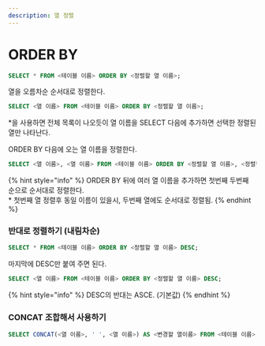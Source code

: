 ```yaml
---
description: 열 정렬
---
```


# ORDER BY

```sql
SELECT * FROM <테이블 이름> ORDER BY <정렬할 열 이름>;
```

열을 오름차순 순서대로 정렬한다.



```sql
SELECT <열 이름> FROM <테이블 이름> ORDER BY <정렬할 열 이름>;
```

\*을 사용하면 전체 목록이 나오듯이 열 이름을 SELECT 다음에 추가하면 선택한 정렬된 열만 나타난다.

ORDER BY 다음에 오는 열 이름을 정렬한다.



```sql
SELECT <열 이름>, <열 이름> FROM <테이블 이름> ORDER BY <정렬할 열 이름>, <정렬할 열 이름>;
```

{% hint style="info" %}
ORDER BY 뒤에 여러 열 이름을 추가하면 첫번째 두번째 순으로 순서대로 정렬한다. \
\* 첫번째 열 정렬후 동일 이름이 있을시, 두번째 열에도 순서대로 정렬됨.
{% endhint %}



### 반대로 정렬하기 (내림차순)

```sql
SELECT * FROM <테이블 이름> ORDER BY <정렬할 열 이름> DESC;
```

마지막에 DESC만 붙여 주면 된다.&#x20;

```sql
SELECT <열 이름> FROM <테이블 이름> ORDER BY <정렬할 열 이름> DESC;
```



{% hint style="info" %}
DESC의 반대는 ASCE. (기본값)
{% endhint %}



### CONCAT 조합해서 사용하기

```sql
SELECT CONCAT(<열 이름>, ' ', <열 이름>) AS <변경할 열이름> FROM <테이블 이름> ORDER BY <정렬할 열이름>;
```
